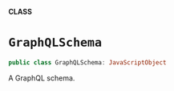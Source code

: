 **CLASS**

# `GraphQLSchema`

```swift
public class GraphQLSchema: JavaScriptObject
```

A GraphQL schema.
